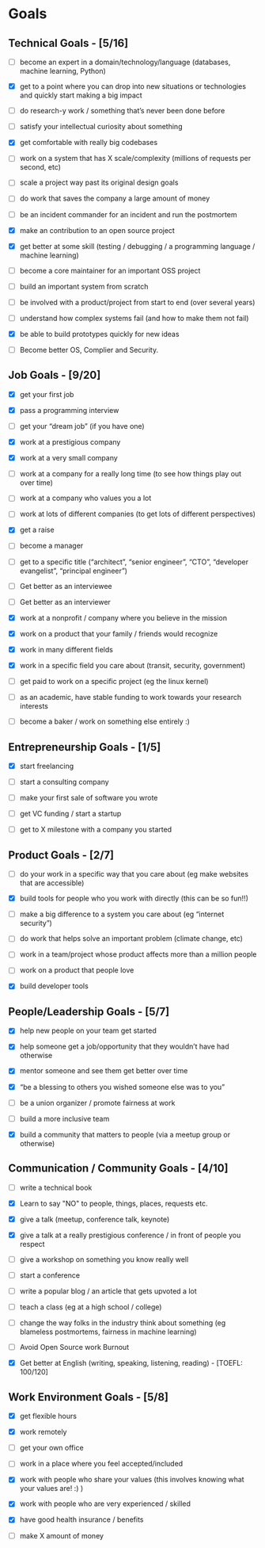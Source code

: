 # Goals

## Technical Goals - [5/16]

- [ ] become an expert in a domain/technology/language (databases, machine learning, Python)

- [x] get to a point where you can drop into new situations or technologies and quickly start making a big impact

- [ ] do research-y work / something that’s never been done before

- [ ] satisfy your intellectual curiosity about something

- [x] get comfortable with really big codebases

- [ ] work on a system that has X scale/complexity (millions of requests per second, etc)

- [ ] scale a project way past its original design goals

- [ ] do work that saves the company a large amount of money

- [ ] be an incident commander for an incident and run the postmortem

- [x] make an contribution to an open source project

- [x] get better at some skill (testing / debugging / a programming language / machine learning)

- [ ] become a core maintainer for an important OSS project

- [ ] build an important system from scratch

- [ ] be involved with a product/project from start to end (over several years)

- [ ] understand how complex systems fail (and how to make them not fail)

- [x] be able to build prototypes quickly for new ideas

- [ ] Become better OS, Complier and Security.

## Job Goals - [9/20]

- [x] get your first job

- [x] pass a programming interview

- [ ] get your “dream job” (if you have one)

- [x] work at a prestigious company

- [x] work at a very small company

- [ ] work at a company for a really long time (to see how things play out over time)

- [ ] work at a company who values you a lot

- [ ] work at lots of different companies (to get lots of different perspectives)

- [x] get a raise

- [ ] become a manager

- [ ] get to a specific title (“architect”, “senior engineer”, “CTO”, “developer evangelist”, “principal engineer”)

- [ ] Get better as an interviewee

- [ ] Get better as an interviewer

- [x] work at a nonprofit / company where you believe in the mission

- [x] work on a product that your family / friends would recognize

- [x] work in many different fields

- [x] work in a specific field you care about (transit, security, government)

- [ ] get paid to work on a specific project (eg the linux kernel)

- [ ] as an academic, have stable funding to work towards your research interests

- [ ] become a baker / work on something else entirely :)

## Entrepreneurship Goals - [1/5]

- [x] start freelancing

- [ ] start a consulting company

- [ ] make your first sale of software you wrote

- [ ] get VC funding / start a startup

- [ ] get to X milestone with a company you started

## Product Goals - [2/7]

- [ ] do your work in a specific way that you care about (eg make websites that are accessible)

- [x] build tools for people who you work with directly (this can be so fun!!)

- [ ] make a big difference to a system you care about (eg “internet security”)

- [ ] do work that helps solve an important problem (climate change, etc)

- [ ] work in a team/project whose product affects more than a million people

- [ ] work on a product that people love

- [x] build developer tools

## People/Leadership Goals - [5/7]

- [x] help new people on your team get started

- [x] help someone get a job/opportunity that they wouldn’t have had otherwise

- [x] mentor someone and see them get better over time

- [x] “be a blessing to others you wished someone else was to you”

- [ ] be a union organizer / promote fairness at work

- [ ] build a more inclusive team

- [x] build a community that matters to people (via a meetup group or otherwise)

## Communication / Community Goals - [4/10]

- [ ] write a technical book

- [x] Learn to say "NO" to people, things, places, requests etc.

- [x] give a talk (meetup, conference talk, keynote)

- [x] give a talk at a really prestigious conference / in front of people you respect

- [ ] give a workshop on something you know really well

- [ ] start a conference

- [ ] write a popular blog / an article that gets upvoted a lot

- [ ] teach a class (eg at a high school / college)

- [ ] change the way folks in the industry think about something (eg blameless postmortems, fairness in machine learning)

- [ ] Avoid Open Source work Burnout

- [x] Get better at English (writing, speaking, listening, reading) - [TOEFL: 100/120]

## Work Environment Goals - [5/8]

- [x] get flexible hours

- [x] work remotely

- [ ] get your own office

- [ ] work in a place where you feel accepted/included

- [x] work with people who share your values (this involves knowing what your values are! :) )

- [x] work with people who are very experienced / skilled

- [x] have good health insurance / benefits

- [ ] make X amount of money
